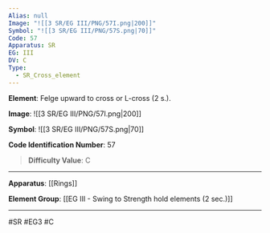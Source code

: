 ```yaml
---
Alias: null
Image: "![[3 SR/EG III/PNG/57I.png|200]]"
Symbol: "![[3 SR/EG III/PNG/57S.png|70]]"
Code: 57
Apparatus: SR
EG: III
DV: C
Type:
  - SR_Cross_element
---
```

**Element**: Felge upward to cross or L-cross (2 s.).

**Image**:
![[3 SR/EG III/PNG/57I.png|200]]

**Symbol**:
![[3 SR/EG III/PNG/57S.png|70]]

**Code Identification Number**: 57

>**Difficulty Value**: C

___
**Apparatus**: [[Rings]]

**Element Group**: [[EG III - Swing to Strength hold elements (2 sec.)]]
___
#SR #EG3 #C
